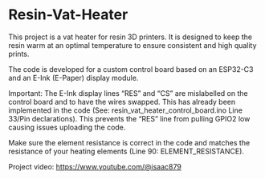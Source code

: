 # Resin-Vat-Heater
This project is a vat heater for resin 3D printers. It is designed to keep the resin warm at an optimal temperature to ensure consistent and high quality prints.

The code is developed for a custom control board based on an ESP32-C3 and an E-Ink (E-Paper) display module.

Important:
The E-Ink display lines “RES” and “CS” are mislabelled on the control board and to have the wires swapped. This has already been implemented in the code (See: resin_vat_heater_control_board.ino Line 33/Pin declarations). This prevents the “RES” line from pulling GPIO2 low causing issues uploading the code.

Make sure the element resistance is correct in the code and matches the resistance of your heating elements (Line 90: ELEMENT_RESISTANCE). 

Project video: https://www.youtube.com/@isaac879
 
